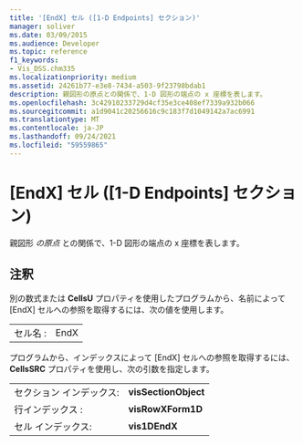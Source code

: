 ```yaml
---
title: '[EndX] セル ([1-D Endpoints] セクション)'
manager: soliver
ms.date: 03/09/2015
ms.audience: Developer
ms.topic: reference
f1_keywords:
- Vis_DSS.chm335
ms.localizationpriority: medium
ms.assetid: 24261b77-e3e8-7434-a503-9f23798bdab1
description: 親図形の原点との関係で、1-D 図形の端点の x 座標を表します。
ms.openlocfilehash: 3c42910233729d4cf35e3ce408ef7339a932b066
ms.sourcegitcommit: a1d9041c20256616c9c183f7d1049142a7ac6991
ms.translationtype: MT
ms.contentlocale: ja-JP
ms.lasthandoff: 09/24/2021
ms.locfileid: "59559865"
---
```

# <a name="endx-cell-1-d-endpoints-section"></a>[EndX] セル ([1-D Endpoints] セクション)

親図形  *の原点*  との関係で、1-D 図形の端点の x 座標を表します。 
  
## <a name="remarks"></a>注釈

別の数式または **CellsU** プロパティを使用したプログラムから、名前によって [EndX] セルへの参照を取得するには、次の値を使用します。 
  
|||
|:-----|:-----|
| セル名 :  <br/> | EndX  <br/> |
   
プログラムから、インデックスによって [EndX] セルへの参照を取得するには、**CellsSRC** プロパティを使用し、次の引数を指定します。 
  
|||
|:-----|:-----|
| セクション インデックス:  <br/> |**visSectionObject** <br/> |
| 行インデックス :  <br/> |**visRowXForm1D** <br/> |
| セル インデックス:  <br/> |**vis1DEndX** <br/> |
   

